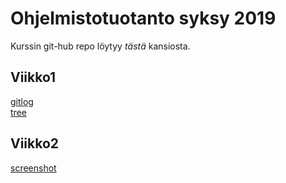 # Ohjelmistotuotanto syksy 2019

Kurssin git-hub repo löytyy *tästä* kansiosta.

## Viikko1
[gitlog](https://github.com/jaapro-git/ot-harjoitustyo/blob/master/laskarit/gitlog.txt)</br>
[tree](https://github.com/jaapro-git/ot-harjoitustyo/blob/master/laskarit/komentorivi.txt)

## Viikko2
[screenshot](https://github.com/jaapro-git/ot-harjoitustyo/blob/master/laskarit/screenshot.png)
